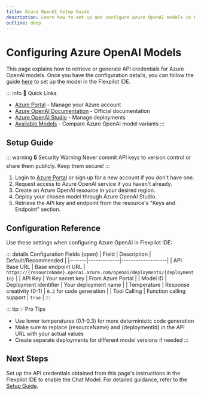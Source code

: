 ```yaml
---
title: Azure OpenAI Setup Guide
description: Learn how to set up and configure Azure OpenAI models in Flexpilot IDE
outline: deep
---
```


# Configuring Azure OpenAI Models

This page explains how to retrieve or generate API credentials for Azure OpenAI models. Once you have the configuration details, you can follow the guide [here](/docs/configuration/chat.md#setting-up-your-model) to set up the model in the Flexpilot IDE.

::: info 🔗 Quick Links
- [Azure Portal](https://portal.azure.com) - Manage your Azure account
- [Azure OpenAI Documentation](https://learn.microsoft.com/azure/cognitive-services/openai) - Official documentation
- [Azure OpenAI Studio](https://oai.azure.com) - Manage deployments
- [Available Models](https://learn.microsoft.com/azure/cognitive-services/openai/concepts/models) - Compare Azure OpenAI model variants
:::

## Setup Guide

::: warning 🔒 Security Warning
Never commit API keys to version control or share them publicly. Keep them secure!
:::

1. Login to [Azure Portal](https://portal.azure.com) or sign up for a new account if you don't have one.
2. Request access to Azure OpenAI service if you haven't already.
3. Create an Azure OpenAI resource in your desired region.
4. Deploy your chosen model through Azure OpenAI Studio.
5. Retrieve the API key and endpoint from the resource's "Keys and Endpoint" section.

## Configuration Reference

Use these settings when configuring Azure OpenAI in Flexpilot IDE:

::: details Configuration Fields {open}
| Field | Description | Default/Recommended |
|-------|-------------|-------------------|
| API Base URL | Base endpoint URL | `https://{resourceName}.openai.azure.com/openai/deployments/{deploymentId}` |
| API Key | Your secret key | From Azure Portal |
| Model ID | Deployment identifier | Your deployment name |
| Temperature | Response creativity (0-1) | `0.2` for code generation |
| Tool Calling | Function calling support | `true` |
:::

::: tip 💡 Pro Tips
- Use lower temperatures (0.1-0.3) for more deterministic code generation
- Make sure to replace {resourceName} and {deploymentId} in the API URL with your actual values
- Create separate deployments for different model versions if needed
:::

## Next Steps  

Set up the API credentials obtained from this page's instructions in the Flexpilot IDE to enable the Chat Model. For detailed guidance, refer to the [Setup Guide](/docs/configuration/chat.md#setting-up-your-model).